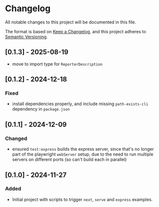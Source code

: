 # Changelog

All notable changes to this project will be documented in this file.

The format is based on [Keep a Changelog](https://keepachangelog.com/en/1.0.0/),
and this project adheres to [Semantic Versioning](https://semver.org/spec/v2.0.0.html).

## [0.1.3] - 2025-08-19

- move to import type for `ReporterDescription`

## [0.1.2] - 2024-12-18

### Fixed

- install dependencies properly, and include missing `path-exists-cli` dependency in `package.json`

## [0.1.1] - 2024-12-09

### Changed

- ensured `test:express` builds the express server, since that's no longer part of the playwright `webServer` setup, due to the need to run multiple servers on different ports (so can't build each in parallel)

## [0.1.0] - 2024-11-27

### Added

- Initial project with scripts to trigger `next`, `serve` and `express` examples.
